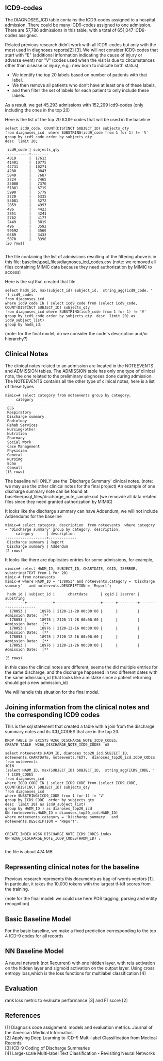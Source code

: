 

## ICD9-codes

The DIAGNOSES_ICD table contains the ICD9-codes assigned to a hospital admission. There could be many ICD9-codes assigned to one admission.
There are 57,786 admissions in this table, with a total of 651,047 ICD9-codes assigned.

Related previous research didn't work with all ICD9-codes but only with the most used in diagnoses reports[2] [3]. We will not consider ICD9-codes that start with "E" (additional information indicating the cause of injury or adverse event) nor "V" (codes used when the visit is due to circumstances other than disease or injury, e.g.: new born to indicate birth status)   

*	We identify the top 20 labels based on number of patients with that label. 
*	We then remove all patients who don’t have at least one of these labels,  
*	and then filter the set of labels for each patient to only include these labels.   

As a result, we get 45,293 admissions with 152,299 icd9-codes (only including the ones in the top 20)

Here is the list of the top 20 ICD9-codes that will be used in the baseline

```
select icd9_code, COUNT(DISTINCT SUBJECT_ID) subjects_qty 
from diagnoses_icd  where SUBSTRING(icd9_code from 1 for 1) != 'V' 
group by icd9_code order by subjects_qty  
desc  limit 20;

 icd9_code | subjects_qty
-----------+--------
 4019      |  17613
 41401     |  10775
 42731     |  10271
 4280      |   9843
 5849      |   7687
 2724      |   7465
 25000     |   7370
 51881     |   6719
 5990      |   5779
 2720      |   5335
 53081     |   5272
 2859      |   4993
 486       |   4423
 2851      |   4241
 2762      |   4177
 2449      |   3819
 496       |   3592
 99592     |   3560
 0389      |   3433
 5070      |   3396
(20 rows)


```

The file containing the list of admissions resulting of the filtering above is in this file: baseline\psql_files\diagnoses_icd_codes.csv
(note: we removed all files containing MIMIC data because they need authorization by MIMIC to access)

Here is the sql that created that file

```
select hadm_id, max(subject_id) subject_id,  string_agg(icd9_code, ' ') icd9_codes 
from diagnoses_icd 
where icd9_code IN ( select icd9_code from (select icd9_code, COUNT(DISTINCT SUBJECT_ID) subjects_qty 
from diagnoses_icd where SUBSTRING(icd9_code from 1 for 1) != 'V' 
group by icd9_code order by subjects_qty  desc  limit 20) as icd9_subject_list)
group by hadm_id;
```

(note: for the final model, do we consider the code's description and/or hierarchy?)

## Clinical Notes

The clinical notes related to an admission are located in the NOTEEVENTS and ADMISSION tables.
The ADMISSION table has only one type of clinical note, the one related to the preliminary diagnoses done during admission.
The NOTEEVENTS contains all the other type of clinical notes, here is a list of these types
```
mimic=# select category from noteevents group by category;
     category
-------------------
 ECG
 Respiratory
 Discharge summary
 Radiology
 Rehab Services
 Nursing/other
 Nutrition
 Pharmacy
 Social Work
 Case Management
 Physician
 General
 Nursing
 Echo
 Consult
(15 rows)

``` 
The baseline will  ONLY  use the 'Discharge Summary' clinical notes. (note: we may use the other clinical notes for the final project)
An example of one discharge summary note can be found at: baseline/psql_files/discharge_note_sample.out
(we removde all data related files since they need granted authorization by MIMIC)


It looks like the discharge summary can have Addendum, we will not include Addendums for the baseline
```
mimic=# select category, description  from noteevents  where category = 'Discharge summary' group by category, description;
     category      | description
-------------------+-------------
 Discharge summary | Report
 Discharge summary | Addendum
(2 rows)
```

It looks like there are duplicates entries for some admissions, for example, 
```
mimic=# select HADM_ID, SUBJECT_ID, CHARTDATE, CGID, ISERROR, substring(TEXT from 1 for 20)
mimic-# from noteevents
mimic-# where HADM_ID = '178053' and noteevents.category = 'Discharge summary'   and noteevents.DESCRIPTION = 'Report';

 hadm_id | subject_id |      chartdate      | cgid | iserror |      substring
---------+------------+---------------------+------+---------+----------------------
  178053 |      18976 | 2120-11-28 00:00:00 |      |         | Admission Date:  [**
  178053 |      18976 | 2120-11-28 00:00:00 |      |         | Admission Date:  [**
  178053 |      18976 | 2120-12-16 00:00:00 |      |         | Admission Date:  [**
  178053 |      18976 | 2120-12-16 00:00:00 |      |         | Admission Date:  [**
  178053 |      18976 | 2120-11-26 00:00:00 |      |         | Admission Date:  [**

(5 rows)
```
in this case the clinical notes are different, seems the did multiple entries for the same discharge, and the discharge happened in two different dates with the same admission_id (that looks like a mistake since a patient returning should get a new admission_id)

We will handle this situation for the final model.

##  Joining information from the clinical notes and the corresponding ICD9 codes

This is the sql statement that created a table with a join from the discharge summary notes and its ICD_CODES that are in the top 20.
```
DROP TABLE IF EXISTS W266_DISCHARGE_NOTE_ICD9_CODES;
CREATE TABLE  W266_DISCHARGE_NOTE_ICD9_CODES  AS 

select noteevents.HADM_ID, dianoses_top20_icd.SUBJECT_ID, noteevents.CHARTDATE, noteevents.TEXT,  dianoses_top20_icd.ICD9_CODES
from noteevents 
JOIN
(select HADM_ID, max(SUBJECT_ID) SUBJECT_ID,  string_agg(ICD9_CODE, ' ') ICD9_CODES 
from diagnoses_icd 
where ICD9_CODE IN ( select ICD9_CODE from (select ICD9_CODE, COUNT(DISTINCT SUBJECT_ID) subjects_qty 
from diagnoses_icd 
where SUBSTRING(ICD9_CODE from 1 for 1) != 'V' 
group by ICD9_CODE  order by subjects_qty  
desc  limit 20) as icd9_subject_list)
group by HADM_ID ) as dianoses_top20_icd
ON (noteevents.HADM_ID = dianoses_top20_icd.HADM_ID)
where noteevents.category = 'Discharge summary'  and noteevents.DESCRIPTION = 'Report';


CREATE INDEX W266_DISCHARGE_NOTE_ICD9_CODES_index 
ON W266_DISCHARGE_NOTE_ICD9_CODES(HADM_ID) ;


```

the file is about 474 MB

## Representing clinical notes for the baseline

Previous research represents this documents as bag-of-words vectors [1]. In particular, it takes the 10,000 tokens with the largest tf-idf scores from the training.   

(note for the final model: we could use here POS tagging, parsing and entity recognition)

## Basic Baseline Model
For the basic baseline, we make a fixed prediction corresponding to the top 4 ICD-9 codes for all records

## NN Baseline Model
A neural network (not Recurrent) with one hidden layer, with relu activation on the hidden layer and sigmoid activation on the output layer.   Using cross entropy loss,which is the loss functions for multilabel classification [4]   
   

## Evaluation
rank loss metric to evaluate performance [3] and F1 score [2] 

## References
[1] Diagnosis code assignment: models and evaluation metrics. Journal of the American Medical Informatics   
[2] Applying Deep Learning to ICD-9 Multi-label Classification from Medical Records   
[3] ICD-9 Coding of Discharge Summaries   
[4] Large-scale Multi-label Text Classification - Revisiting Neural Networks   
